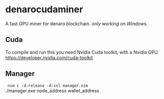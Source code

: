 # denarocudaminer
A fast GPU miner for denaro blockchain.
_only working on Windows._

## Cuda
To compile and run this you need Nvidia Cuda toolkit, with a Nvidia GPU.
https://developer.nvidia.com/cuda-toolkit

## Manager
<code> nim c -d:release -d:ssl manager.nim </code> <br />
./manager.exe node_address wallet_address
